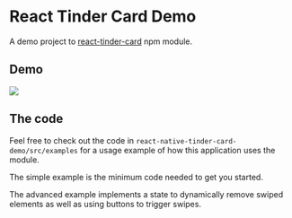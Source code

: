 # React Tinder Card Demo

A demo project to [react-tinder-card](https://github.com/3DJakob/react-tinder-card) npm module.

## Demo

![](demo.gif)

<!-- Try the demo on the gh-pages site [here!](https://3djakob.github.io/react-tinder-card-demo/) -->

## The code

Feel free to check out the code in `react-native-tinder-card-demo/src/examples` for a usage example of how this application uses the module.

The simple example is the minimum code needed to get you started.

The advanced example implements a state to dynamically remove swiped elements as well as using buttons to trigger swipes.

<!-- Both code examples can be tested on the [demo page.](https://3djakob.github.io/react-native-tinder-card-demo/) -->
